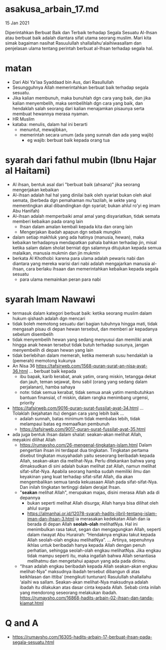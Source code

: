 # asakusa_arbain_17.md
15 Jan 2021

Diperintahkan Berbuat Baik dan Terbaik terhadap Segala Sesuatu
Al-Ihsan atau berbuat baik adalah diantara sifat utama seorang muslim. 
Mari kita simak bagaiman nasihat Rasuulullah shallallahu'alaihiwasallam dan penjelasan ulama tentang perintah berbuat al-Ihsan terhadap segala hal.

# matan
* Dari Abi Ya'laa Syaddaad bin Aus, dari Rasullullah
* Sesungguhnya Allah memerintahkan berbuat baik terhadap segala sesuatu.
* Jika kalian membunuh, maka bunuhlah dgn cara yang baik,
  dan jika kalian menyembelih, maka sembelihlah dgn cara yang baik,
  dan hendaklah salah seorang dari kalian menajamkan pisaunya serta membuat hewannya merasa nyaman.
* HR Muslim
* kataba: menulis, dalam hal ini berarti 
  * menuntut, mewajibkan, 
  * memerintah secara umum (ada yang sunnah dan ada yang wajib)
    * eg wajib: berbuat baik kepada orang tua

# syarah dari fathul mubin (Ibnu Hajar al Haitami)
* Al ihsan, bentuk asal dari "berbuat baik (ahsana)" jika seorang mengerjakan kebaikan
* Al-ihsan adalah hal hal yang dinilai baik oleh syariat bukan oleh akal semata, 
  (berbeda dgn pemahaman mu'tazilah, ie sekte yang mementingkan akal dibandingkan dgn syariat;
  bukan ahlul ro'yi eg imam Abu Hanifah)
* Al-ihsan adalah memperbaiki amal amal yang disyariatkan, tidak semata memberi kebaikan pada orang lain
  * Ihsan dalam amalan kembali kepada kita dan orang lain
  * Mengerjakan ibadah apapun dgn sebaik mungkin
* dalam setiap makhluk yang ada hatinya (manusia, hewan), maka kebaikan terhadapnya mendapatkan pahala
  bahkan terhadap jin, misal ketika salam dalam sholat berniat dgn salamnya ditujukan 
  kepada semua malaikan, manusia mukmin dan jin mukmin
* berkata Al Khothobi: 
  karena para ulama adalah pewaris nabi dan diantara yang mereka warisi dari nabi adalah mengajarkan manusia al-ihsan,
  cara berlaku ihsaan dan memerintahkan kebaikan kepada segala sesuatu
  * para ulama memainkan peran para nabi

# syarah Imam Nawawi
* termasuk dalam kategori berbuat baik:
  ketika seorang muslim dalam hukum qishash adalah dgn mencari
* tidak boleh memotong sesuatu dari bagian tubuhnya hingga mati, tidak mengasah pisau di depan hewan tersebut,
  dan memberi air kepadanya sebelum disembelih
* tidak menyembelih hewan yang sedang menyusui dan memiliki anak hingga anak hewan tersebut tidak butuh terhadap susunya,
  jangan menyembelih di depan hewan yang lain
* tidak berlebihan dalam memerah, ketika memerah susu hendaklah ia (pemerah) memotong kukunya
* An Nisa 36 https://tafsirweb.com/1568-quran-surat-an-nisa-ayat-36.html ... berbuat baik kepada
  * ibu bapak, karib kerabat, anak yatim, orang miskin, tetangga dekat dan jauh, teman sejawat, 
    ibnu sabil (orang yang sedang dalam perjalanan), hamba sahaya
  * note: tidak semua kerabat, tidak semua anak yatim membutuhkan bantuan finansial, cf miskin, 
    dalam rangka menimbang urgensi, priority
 * https://tafsirweb.com/9016-quran-surat-fussilat-ayat-34.html
   ... Tolaklah (kejahatan itu) dengan cara yang lebih baik ...
   * adalah sunnah, batas minimum tidak membalas lebih, tidak melampaui batas
     eg memaafkan pembunuh
   * https://tafsirweb.com/9017-quran-surat-fussilat-ayat-35.html  
* ada juga bentuk ihsan dalam shalat: seakan-akan melihat Allah, meyakini dilihat Allah
  * https://rumaysho.com/26-mengenal-tingkatan-islam.html
  Dalam pengertian ihsan ini terdapat dua tingkatan. Tingkatan pertama disebut tingkatan musyahadah yaitu seseorang beribadah kepada Allah, seakan-akan dia melihat-Nya. Perlu ditekankan bahwa yang dimaksudkan di sini adalah bukan melihat zat Allah, namun melihat sifat-sifat-Nya. Apabila seorang hamba sudah memiliki ilmu dan keyakinan yang kuat terhadap sifat-sifat Allah, dia akan mengembalikan semua tanda kekuasaan Allah pada sifat-sifat-Nya. Dan inilah tingkatan tertinggi dalam derajat Ihsan.
  * "**seakan** melihat Allah", merupakan majas, disini merasa Allah ada di depannya
    * bukan seperti melihat Allah disurga; Allah hanya bisa dilihat oleh ahlul surga
    * https://almanhaj.or.id/12078-syarah-hadits-jibril-tentang-islam-iman-dan-ihsan-3.html
    ia merasakan kedekatan Allah dan ia berada di depan Allah **seolah-olah** melihatNya. 
    Hal ini menimbulkan rasa takut, segan dan mengagungkan Allah, 
    seperti dalam riwayat Abu Hurairah: “Hendaknya engkau takut kepada Allah seolah-olah engkau melihatNya”.
    ... Artinya, sepenuhnya ikhlas untuk beribadah hanya kepada Allah dengan penuh perhatian, sehingga seolah-olah engkau         melihatNya. Jika engkau tidak mampu seperti itu, 
      maka ingatlah bahwa Allah senantiasa melihatmu dan mengetahui apapun yang ada pada dirimu.
  *  “Ihsan adalah engkau beribadah kepada Allah seakan-akan engkau melihat-Nya” maksudnya ibadah tersebut dibangun di atas keikhlasan dan ittiba’ (mengikuti tuntunan) Rasulullah shallallahu ‘alaihi wa sallam. Seakan-akan melihat-Nya maksudnya adalah ibadah itu dilakukan atas dasar cinta kepada Allah. Sebab cinta inilah yang mendorong seseorang melakukan ibadah. https://rumaysho.com/16868-hadits-arbain-02-ihsan-dan-tanda-kiamat.html

# Q and A
* https://rumaysho.com/16305-hadits-arbain-17-berbuat-ihsan-pada-segala-sesuatu.html

